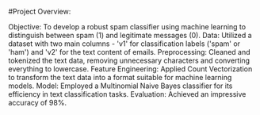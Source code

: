 #Project Overview:

Objective: To develop a robust spam classifier using machine learning to distinguish between spam (1) and legitimate messages (0).
Data: Utilized a dataset with two main columns - 'v1' for classification labels ('spam' or 'ham') and 'v2' for the text content of emails.
Preprocessing: Cleaned and tokenized the text data, removing unnecessary characters and converting everything to lowercase.
Feature Engineering: Applied Count Vectorization to transform the text data into a format suitable for machine learning models.
Model: Employed a Multinomial Naive Bayes classifier for its efficiency in text classification tasks.
Evaluation: Achieved an impressive accuracy of 98%. 
